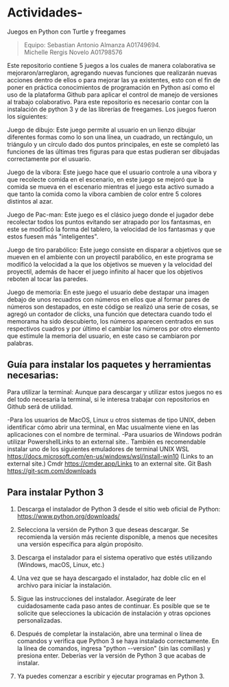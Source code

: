 # Actividades-
Juegos en Python con Turtle y freegames

>Equipo: 
>Sebastian Antonio Almanza A01749694.  
>Michelle Rergis Novelo A01798576  

Este repositorio contiene 5 juegos a los cuales de manera colaborativa se mejoraron/arreglaron, agregando nuevas funciones que realizarán nuevas acciones dentro de ellos o para mejorar las ya existentes, esto con el fin de poner en práctica conocimientos de programación en Python así como el uso de la plataforma Github para aplicar el control de manejo de versiones al trabajo colaborativo. 
Para este repositorio es necesario contar con la instalación de python 3 y de las librerías de freegames.
Los juegos fueron los siguientes: 

Juego de dibujo: Este juego permite al usuario en un lienzo dibujar diferentes formas como lo son una línea, un cuadrado, un rectángulo, un triángulo y un círculo dado dos puntos principales, en este se completó las funciones de las últimas tres figuras para que estas pudieran ser dibujadas correctamente por el usuario.

Juego de la vibora: Este juego hace que el usuario controle a una vibora y que recolecte comida en el escenario, en este juego se mejoró que la comida se mueva en el escenario mientras el juego esta activo sumado a que tanto la comida como la vibora cambien de color entre 5 colores distintos al azar.

Juego de Pac-man: Este juego es el clásico juego donde el jugador debe recolectar todos los puntos evitando ser atrapado por los fantasmas, en este se modificó la forma del tablero, la velocidad de los fantasmas y que estos fuesen más "inteligentes".

Juego de tiro parabólico: Este juego consiste en disparar a objetivos que se mueven en el ambiente con un proyectil parabólico, en este programa se modificó la velocidad a la que los objetivos se mueven y la velocidad del proyectil, además de hacer el juego infinito al hacer que los objetivos reboten al tocar las paredes.

Juego de memoria: En este juego el usuario debe destapar una imagen debajo de unos recuadros con números en ellos que al formar pares de números son destapados, en este código se realizó una serie de cosas, se agregó un contador de clicks, una función que detectara cuando todo el memorama ha sido descubierto, los números aparecen centrados en sus respectivos cuadros y por último el cambiar los números por otro elemento que estimule la memoria del usuario, en este caso se cambiaron por palabras.

## Guía para instalar los paquetes y herramientas necesarias:

Para utilizar la terminal:
Aunque para descargar y utilizar estos juegos no es del todo necesaria la terminal, si le interesa trabajar con repositorios en Github será de utilidad.

-Para los usuarios de MacOS, Linux u otros sistemas de tipo UNIX, deben identificar cómo abrir una terminal, en Mac usualmente viene en las aplicaciones con el nombre de terminal.
-Para usuarios de Windows podrán utilizar PowershellLinks to an external site.. También es recomendable instalar uno de los siguientes emuladores de terminal UNIX
WSL https://docs.microsoft.com/en-us/windows/wsl/install-win10 (Links to an external site.)
Cmdr https://cmder.app/Links to an external site.
Git Bash https://git-scm.com/downloads

## Para instalar Python 3

1. Descarga el instalador de Python 3 desde el sitio web oficial de Python: https://www.python.org/downloads/

2. Selecciona la versión de Python 3 que deseas descargar. Se recomienda la versión más reciente disponible, a menos que necesites una versión específica para algún propósito.

4. Descarga el instalador para el sistema operativo que estés utilizando (Windows, macOS, Linux, etc.)

5. Una vez que se haya descargado el instalador, haz doble clic en el archivo para iniciar la instalación.

6. Sigue las instrucciones del instalador. Asegúrate de leer cuidadosamente cada paso antes de continuar. Es posible que se te solicite que selecciones la ubicación de instalación y otras opciones personalizadas.

7. Después de completar la instalación, abre una terminal o línea de comandos y verifica que Python 3 se haya instalado correctamente. En la línea de comandos, ingresa "python --version" (sin las comillas) y presiona enter. Deberías ver la versión de Python 3 que acabas de instalar.

8. Ya puedes comenzar a escribir y ejecutar programas en Python 3.


